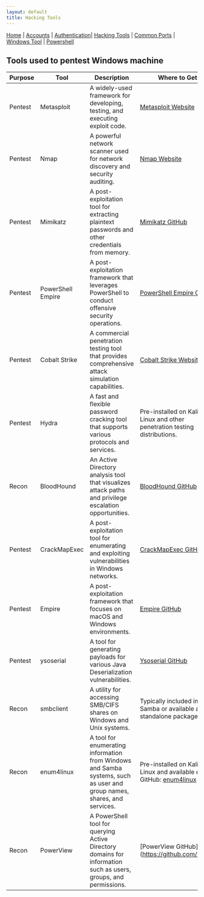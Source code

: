 ```yaml
---
layout: default
title: Hacking Tools
---
```


[Home](index.md) | [Accounts](account.md) | [Authentication](authentication.md)| [Hacking Tools](tools.md) | [Common Ports](ports.md) | [Windows Tool](windowstool.md) | [Powershell](powershell.md)

## Tools used to pentest Windows machine

| **Purpose** | **Tool**           | **Description**                                                                                                     | **Where to Get**                                                                                               | **Installation Syntax**                                                                                                     | **Usage Syntax**                                                                                                                              | **Free/Paid** |
|-------------|--------------------|---------------------------------------------------------------------------------------------------------------------|-----------------------------------------------------------------------------------------------------------------|-----------------------------------------------------------------------------------------------------------------------------|-----------------------------------------------------------------------------------------------------------------------------------------------|---------------|
| Pentest     | Metasploit         | A widely-used framework for developing, testing, and executing exploit code.                                        | [Metasploit Website](https://www.metasploit.com/)                                                             | `git clone https://github.com/rapid7/metasploit-framework`                                                               | `msfconsole`                                                                                                                                  | Free          |
| Pentest     | Nmap               | A powerful network scanner used for network discovery and security auditing.                                        | [Nmap Website](https://nmap.org/)                                                                             | Depends on the operating system. For Linux: `sudo apt-get install nmap`. For Windows: Download installer from website.           | `nmap [target]`                                                                                                                               | Free          |
| Pentest     | Mimikatz           | A post-exploitation tool for extracting plaintext passwords and other credentials from memory.                      | [Mimikatz GitHub](https://github.com/gentilkiwi/mimikatz)                                                    | Download the latest release from GitHub.                                                                                    | Run the executable with appropriate parameters.                                                                                              | Free          |
| Pentest     | PowerShell Empire  | A post-exploitation framework that leverages PowerShell to conduct offensive security operations.                   | [PowerShell Empire GitHub](https://github.com/EmpireProject/Empire)                                           | Clone the repository: `git clone https://github.com/EmpireProject/Empire.git`                                             | Launch Empire and use the built-in commands.                                                                                                 | Free          |
| Pentest     | Cobalt Strike      | A commercial penetration testing tool that provides comprehensive attack simulation capabilities.                    | [Cobalt Strike Website](https://cobaltstrike.com/)                                                           | Requires purchase from the website.                                                                                         | Execute the Cobalt Strike client and interact with its features.                                                                             | Paid          |
| Pentest     | Hydra              | A fast and flexible password cracking tool that supports various protocols and services.                            | Pre-installed on Kali Linux and other penetration testing distributions.                                        | Not applicable.                                                                                                             | `hydra -l username -P password_file.txt [target]`                                                                                             | Free          |
| Recon       | BloodHound         | An Active Directory analysis tool that visualizes attack paths and privilege escalation opportunities.               | [BloodHound GitHub](https://github.com/BloodHoundAD/BloodHound)                                                | Download the latest release from GitHub.                                                                                    | Run BloodHound and import data to analyze.                                                                                                    | Free          |
| Pentest     | CrackMapExec       | A post-exploitation tool for enumerating and exploiting vulnerabilities in Windows networks.                       | [CrackMapExec GitHub](https://github.com/byt3bl33d3r/CrackMapExec)                                            | Clone the repository: `git clone https://github.com/byt3bl33d3r/CrackMapExec.git`                                          | Execute commands using `crackmapexec` CLI.                                                                                                    | Free          |
| Pentest     | Empire             | A post-exploitation framework that focuses on macOS and Windows environments.                                      | [Empire GitHub](https://github.com/EmpireProject/Empire)                                                      | Clone the repository: `git clone https://github.com/EmpireProject/Empire.git`                                             | Launch Empire and use the built-in commands.                                                                                                 | Free          |
| Pentest     | ysoserial          | A tool for generating payloads for various Java Deserialization vulnerabilities.                                    | [Ysoserial GitHub](https://github.com/frohoff/ysoserial)                                                      | Download the latest release from GitHub.                                                                                    | Generate payloads using ysoserial and deploy them in target environments.                                                                     | Free          |
| Recon       | smbclient          | A utility for accessing SMB/CIFS shares on Windows and Unix systems.                                                | Typically included in Samba or available as a standalone package.                                                | Pre-installed on most Linux distributions.                                                                                  | Connect to SMB/CIFS shares using smbclient command-line interface.                                                                           | Free          |
| Recon       | enum4linux         | A tool for enumerating information from Windows and Samba systems, such as user and group names, shares, and services. | Pre-installed on Kali Linux and available on GitHub: [enum4linux](https://github.com/CiscoCXSecurity/enum4linux) | Clone the repository: `git clone https://github.com/CiscoCXSecurity/enum4linux.git && cd enum4linux && make`              | Run `enum4linux [target]` to enumerate information from Windows and Samba systems.                                                            | Free          |
| Recon       | PowerView          | A PowerShell tool for querying Active Directory domains for information such as users, groups, and permissions.    | [PowerView GitHub](https://github.com/Power
